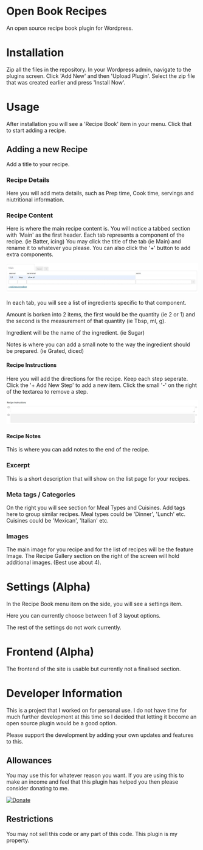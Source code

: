 # Open Book Recipes

An open source recipe book plugin for Wordpress.


# Installation

Zip all the files in the repository. In your Wordpress admin, navigate to the plugins screen. Click 'Add New' and then 'Upload Plugin'. Select the zip file that was created earlier and press 'Install Now'.

# Usage

After installation you will see a 'Recipe Book' item in your menu. Click that to start adding a recipe.

## Adding a new Recipe

Add a title to your recipe.

### Recipe Details

Here you will add meta details, such as Prep time, Cook time, servings and niutritional information.

### Recipe Content

Here is where the main recipe content is. You will notice a tabbed section with 'Main' as the first header. Each tab represents a component of the recipe. (ie Batter, icing)
You may click the title of the tab (ie Main) and rename it to whatever you please. You can also click the '+' button to add extra components.

![Ingredients](https://github.com/Gloryboy811/open-book-recipes/blob/main/screenshots/ingredients.JPG?raw=true)

In each tab, you will see a list of ingredients specific to that component. 

Amount is borken into 2 items, the first would be the quantity (ie 2 or 1) and the second is the measurement of that quantity (ie Tbsp, ml, g).

Ingredient will be the name of the ingredient. (ie Sugar)

Notes is where you can add a small note to the way the ingredient should be prepared. (ie Grated, diced)

#### Recipe Instructions

Here you will add the directions for the recipe. Keep each step seperate. Click the '+ Add New Step' to add a new item. Click the small '-' on the right of the textarea to remove a step.

![Recipe steps](https://github.com/Gloryboy811/open-book-recipes/blob/main/screenshots/steps.JPG?raw=true)

#### Recipe Notes

This is where you can add notes to the end of the recipe. 


### Excerpt
This is a short description that will show on the list page for your recipes.

### Meta tags / Categories

On the right you will see section for Meal Types and Cuisines. Add tags here to group similar recipes.
Meal types could be 'Dinner', 'Lunch' etc.
Cuisines could be 'Mexican', 'Italian' etc.

### Images

The main image for you recipe and for the list of recipes will be the feature Image.
The Recipe Gallery section on the right of the screen will hold additional images. (Best use about 4).


# Settings (Alpha)
 In the Recipe Book menu item on the side, you will see a settings item.
 
 Here you can currently choose between 1 of 3 layout options.
 
 The rest of the settings do not work currently.
 
# Frontend (Alpha)
 
The frontend of the site is usable but currently not a finalised section.

# Developer Information
This is a project that I worked on for personal use. I do not have time for much further development at this time so I decided that letting it become an open source plugin would be a good option. 

Please support the development by adding your own updates and features to this.

## Allowances
You may use this for whatever reason you want. If you are using this to make an income and feel that this plugin has helped you then please consider donating to me.

[![Donate](https://img.shields.io/badge/Donate-PayPal-green.svg)](https://www.paypal.com/donate?business=7GVCA3RM7Q9TE&item_name=To+help+people+with+code.&currency_code=USD)

## Restrictions
You may not sell this code or any part of this code. This plugin is my property.

